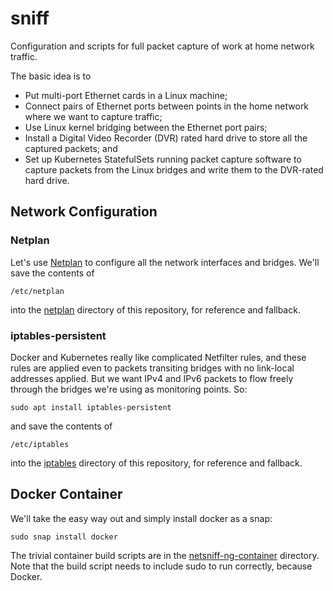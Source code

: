 # sniff
Configuration and scripts for full packet capture of work at home 
network traffic.

The basic idea is to 
 - Put multi-port Ethernet cards in a Linux machine;
 - Connect pairs of Ethernet ports between points in the home network
   where we want to capture traffic;
 - Use Linux kernel bridging between the Ethernet port pairs;
 - Install a Digital Video Recorder (DVR) rated hard drive to
   store all the captured packets; and
 - Set up Kubernetes StatefulSets running packet capture software
   to capture packets from the Linux bridges and write them to the
   DVR-rated hard drive.

## Network Configuration

### Netplan
Let's use [Netplan](https://netplan.io/) to configure all the network
interfaces and bridges.  We'll save the contents of
```
/etc/netplan
```
into the [netplan](netplan) directory of this repository, for reference
and fallback.

### iptables-persistent
Docker and Kubernetes really like complicated Netfilter rules, and these
rules are applied even to packets transiting bridges with no link-local
addresses applied.  But we want IPv4 and IPv6 packets to flow freely
through the bridges we're using as monitoring points.  So:
```
sudo apt install iptables-persistent
```
and save the contents of
```
/etc/iptables
```
into the [iptables](iptables) directory of this repository, for reference
and fallback.

## Docker Container
We'll take the easy way out and simply install docker as a snap:
```
sudo snap install docker
```
The trivial container build scripts are in the
[netsniff-ng-container](netsniff-ng-container) directory.  Note that the
build script needs to include sudo to run correctly, because Docker.
